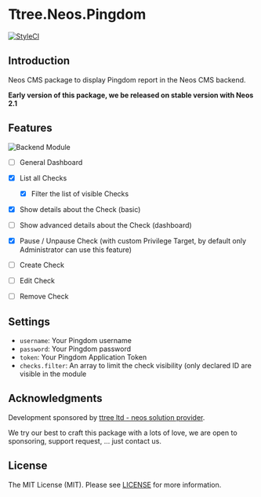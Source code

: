Ttree.Neos.Pingdom
==================

[![StyleCI](https://styleci.io/repos/46942278/shield)](https://styleci.io/repos/46942278)

Introduction
------------

Neos CMS package to display Pingdom report in the Neos CMS backend.

**Early version of this package, we be released on stable version with Neos 2.1**

Features
--------

![Backend Module](https://dl.dropboxusercontent.com/s/s44pt9rcy7uxuc2/2015-11-26%20at%2022.39%202x.png?dl=0)

- [ ] General Dashboard
- [x] List all Checks
  - [x] Filter the list of visible Checks
- [x] Show details about the Check (basic)
- [ ] Show advanced details about the Check (dashboard)
- [x] Pause / Unpause Check (with custom Privilege Target, by default only Administrator can use this feature)
- [ ] Create Check
- [ ] Edit Check
- [ ] Remove Check


Settings
--------

- ```username```: Your Pingdom username
- ```password```: Your Pingdom password
- ```token```: Your Pingdom Application Token
- ```checks.filter```: An array to limit the check visibility (only declared ID are visible in the module

Acknowledgments
---------------

Development sponsored by [ttree ltd - neos solution provider](http://ttree.ch).

We try our best to craft this package with a lots of love, we are open to sponsoring, support request, ... just contact us.

License
-------

The MIT License (MIT). Please see [LICENSE](LICENSE) for more information.

[PSR-2]: http://www.php-fig.org/psr/psr-2/
[PSR-4]: http://www.php-fig.org/psr/psr-4/
